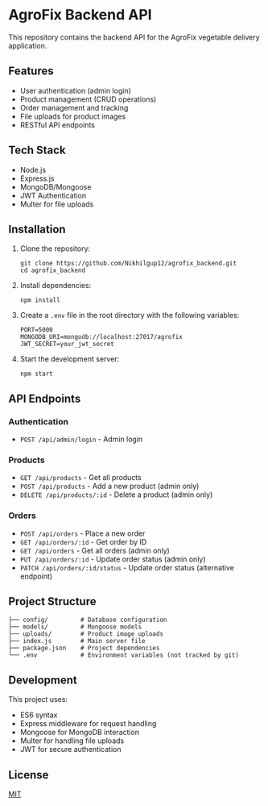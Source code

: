 # AgroFix Backend API

This repository contains the backend API for the AgroFix vegetable delivery application.

## Features

- User authentication (admin login)
- Product management (CRUD operations)
- Order management and tracking
- File uploads for product images
- RESTful API endpoints

## Tech Stack

- Node.js
- Express.js
- MongoDB/Mongoose
- JWT Authentication
- Multer for file uploads

## Installation

1. Clone the repository:
   ```
   git clone https://github.com/Nikhilgup12/agrofix_backend.git
   cd agrofix_backend
   ```

2. Install dependencies:
   ```
   npm install
   ```

3. Create a `.env` file in the root directory with the following variables:
   ```
   PORT=5000
   MONGODB_URI=mongodb://localhost:27017/agrofix
   JWT_SECRET=your_jwt_secret
   ```

4. Start the development server:
   ```
   npm start
   ```

## API Endpoints

### Authentication
- `POST /api/admin/login` - Admin login

### Products
- `GET /api/products` - Get all products
- `POST /api/products` - Add a new product (admin only)
- `DELETE /api/products/:id` - Delete a product (admin only)

### Orders
- `POST /api/orders` - Place a new order
- `GET /api/orders/:id` - Get order by ID
- `GET /api/orders` - Get all orders (admin only)
- `PUT /api/orders/:id` - Update order status (admin only)
- `PATCH /api/orders/:id/status` - Update order status (alternative endpoint)

## Project Structure

```
├── config/         # Database configuration
├── models/         # Mongoose models
├── uploads/        # Product image uploads
├── index.js        # Main server file
├── package.json    # Project dependencies
└── .env            # Environment variables (not tracked by git)
```

## Development

This project uses:
- ES6 syntax
- Express middleware for request handling
- Mongoose for MongoDB interaction
- Multer for handling file uploads
- JWT for secure authentication

## License

[MIT](https://choosealicense.com/licenses/mit/)
